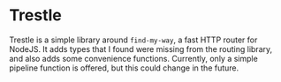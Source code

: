 # Trestle

Trestle is a simple library around `find-my-way`, a fast HTTP router for NodeJS. It adds types that I found were missing from the routing library, and also adds some convenience functions. Currently, only a simple pipeline function is offered, but this could change in the future.